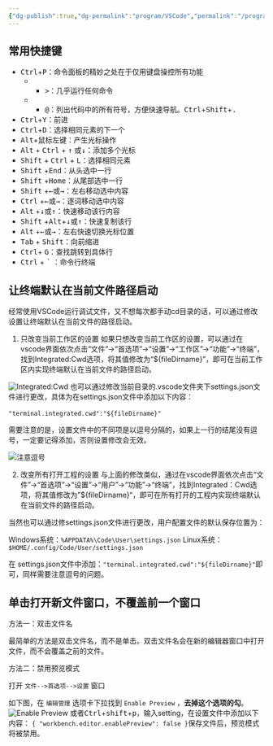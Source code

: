 ```yaml
---
{"dg-publish":true,"dg-permalink":"program/VSCode","permalink":"/program/VSCode/","metatags":{"description":"","og:site_name":"DavonOs","og:title":"VSCode","og:type":"article","og:url":"https://zuji.eu.org/program/vscode","og:image":null,"og:image:width":"200","og:image:alt":"articlecover","og:locale":"zh_cn"},"created":"2025-03-14T11:34:44.946+08:00","updated":"2025-05-08T12:07:39.990+08:00"}
---
```



## 常用快捷键

- <kbd>Ctrl</kbd>+<kbd>P</kbd>：命令面板的精妙之处在于仅用键盘操控所有功能
	- + <kbd>></kbd>：几乎运行任何命令
	- + <kbd>@</kbd>：列出代码中的所有符号，方便快速导航。<kbd>Ctrl</kbd>+<kbd>Shift</kbd>+<kbd>.</kbd>
- <kbd>Ctrl</kbd>+<kbd>Y</kbd>：前进
- <kbd>Ctrl</kbd>+<kbd>D</kbd>：选择相同元素的下一个
- <kbd>Alt</kbd>+鼠标左键：产生光标操作
- <kbd>Alt</kbd> + <kbd>Ctrl</kbd> + <kbd>↑</kbd> 或<kbd>↓</kbd>：添加多个光标
- <kbd>Shift</kbd> + <kbd>Ctrl</kbd> + <kbd>L</kbd>：选择相同元素
- <kbd>Shift</kbd> +<kbd>End</kbd>：从头选中一行
- <kbd>Shift</kbd> +<kbd>Home</kbd>：从尾部选中一行
- <kbd>Shift</kbd> +<kbd>←</kbd>或<kbd>→</kbd>：左右移动选中内容
- <kbd>Ctrl</kbd> +<kbd>←</kbd>或<kbd>→</kbd>：逐词移动选中内容
- <kbd>Alt</kbd> +<kbd>↓</kbd>或<kbd>↑</kbd>：快速移动该行内容
- <kbd>Shift</kbd> +<kbd>Alt</kbd>+<kbd>↓</kbd>或<kbd>↑</kbd>：快速复制该行
- <kbd>Alt</kbd> +<kbd>←</kbd>或<kbd>→</kbd>：左右快速切换光标位置
- <kbd>Tab</kbd> + <kbd>Shift</kbd>：向前缩进
- <kbd>Ctrl</kbd>+ <kbd>G</kbd>：查找跳转到具体行
- <kbd>Ctrl</kbd> + <kbd>`</kbd> ：命令行终端

## 让终端默认在当前文件路径启动

经常使用VSCode运行调试文件，又不想每次都手动cd目录的话，可以通过修改设置让终端默认在当前文件的路径启动。

1. 只改变当前工作区的设置
如果只想改变当前工作区的设置，可以通过在vscode界面依次点击“文件”→“首选项”→“设置”→“工作区”→“功能”→“终端”，找到Integrated:Cwd选项，将其值修改为“${fileDirname}”，即可在当前工作区内实现终端默认在当前文件的路径启动。

![Integrated:Cwd](https://i-blog.csdnimg.cn/blog_migrate/b9dd5089e62b74f16bd35679ac3792fb.png)
也可以通过修改当前目录的.vscode文件夹下settings.json文件进行更改，具体为在settings.json文件中添加以下内容：

​`"terminal.integrated.cwd":"${fileDirname}"`

需要注意的是，设置文件中的不同项是以逗号分隔的，如果上一行的结尾没有逗号，一定要记得添加，否则设置修改会无效。

![注意逗号](https://i-blog.csdnimg.cn/blog_migrate/094a3aa265272f7a7d8a43073bb43ede.png)

2. 改变所有打开工程的设置
与上面的修改类似，通过在vscode界面依次点击“文件”→“首选项”→“设置”→“用户”→“功能”→“终端”，找到Integrated：Cwd选项，将其值修改为”${fileDirname}“，即可在所有打开的工程内实现终端默认在当前文件的路径启动。

当然也可以通过修settings.json文件进行更改，用户配置文件的默认保存位置为：

Windows系统：`%APPDATA%\Code\User\settings.json`
Linux系统：`$HOME/.config/Code/User/settings.json`

在 settings.json文件中添加：`"terminal.integrated.cwd":"${fileDirname}"`即可，同样需要注意逗号的问题。

## 单击打开新文件窗口，不覆盖前一个窗口

方法一：双击文件名

最简单的方法是双击文件名，而不是单击。双击文件名会在新的编辑器窗口中打开文件，而不会覆盖之前的文件。

方法二：禁用预览模式

打开 `文件-->首选项-->设置` 窗口

如下图，在 `编辑管理` 选项卡下拉找到 `Enable Preview` ，**去掉这个选项的勾**。
![Enable Preview](https://i-blog.csdnimg.cn/blog_migrate/41b2213c3e404d44ffba1cc38bbda861.png)
或者<kbd>Ctrl</kbd>+<kbd>shift</kbd>+<kbd>p</kbd>，输入setting，在设置文件中添加以下内容：
`{ "workbench.editor.enablePreview": false }`保存文件后，预览模式将被禁用。